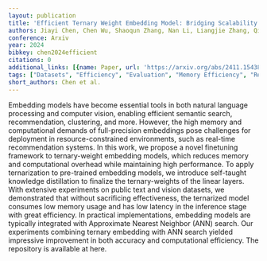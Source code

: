```yaml
---
layout: publication
title: 'Efficient Ternary Weight Embedding Model: Bridging Scalability And Performance'
authors: Jiayi Chen, Chen Wu, Shaoqun Zhang, Nan Li, Liangjie Zhang, Qi Zhang
conference: Arxiv
year: 2024
bibkey: chen2024efficient
citations: 0
additional_links: [{name: Paper, url: 'https://arxiv.org/abs/2411.15438'}]
tags: ["Datasets", "Efficiency", "Evaluation", "Memory Efficiency", "Recommender Systems", "Scalability", "Similarity Search", "Tools & Libraries"]
short_authors: Chen et al.
---
```

Embedding models have become essential tools in both natural language
processing and computer vision, enabling efficient semantic search,
recommendation, clustering, and more. However, the high memory and
computational demands of full-precision embeddings pose challenges for
deployment in resource-constrained environments, such as real-time
recommendation systems. In this work, we propose a novel finetuning framework
to ternary-weight embedding models, which reduces memory and computational
overhead while maintaining high performance. To apply ternarization to
pre-trained embedding models, we introduce self-taught knowledge distillation
to finalize the ternary-weights of the linear layers. With extensive
experiments on public text and vision datasets, we demonstrated that without
sacrificing effectiveness, the ternarized model consumes low memory usage and
has low latency in the inference stage with great efficiency. In practical
implementations, embedding models are typically integrated with Approximate
Nearest Neighbor (ANN) search. Our experiments combining ternary embedding with
ANN search yielded impressive improvement in both accuracy and computational
efficiency. The repository is available at here.
